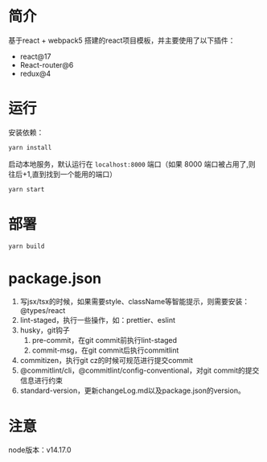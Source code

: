 # 简介

基于react + webpack5 搭建的react项目模板，并主要使用了以下插件：

- react@17
- React-router@6
- redux@4

# 运行

安装依赖：

```bash
yarn install
```

启动本地服务，默认运行在 `localhost:8000` 端口（如果 8000 端口被占用了,则往后+1,直到找到一个能用的端口）

```bash
yarn start
```

# 部署

```bash
yarn build
```

# package.json

1. 写jsx/tsx的时候，如果需要style、className等智能提示，则需要安装：@types/react
2. lint-staged，执行一些操作，如：prettier、eslint
3. husky，git钩子
   1. pre-commit，在git commit前执行lint-staged
   2. commit-msg，在git commit后执行commitlint
4. commitizen，执行git cz的时候可规范进行提交commit
5. @commitlint/cli，@commitlint/config-conventional，对git commit的提交信息进行约束
6. standard-version，更新changeLog.md以及package.json的version。

# 注意

node版本：v14.17.0



